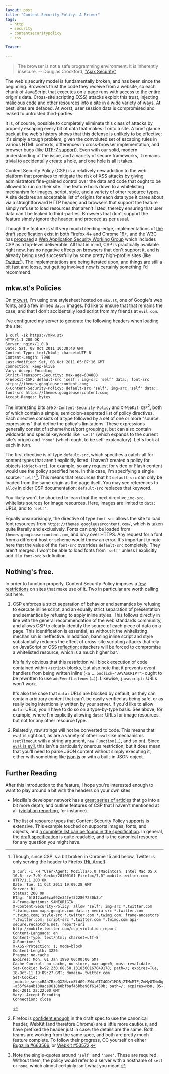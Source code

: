 ```yaml
---
layout: post
title: "Content Security Policy: A Primer"
tags:
  - http
  - security
  - contentsecuritypolicy
  - xss

Teaser:

---
```

> The browser is not a safe programming environment. It is
> inherently insecure. -- Douglas Crockford, ["Ajax Security"][crock]

[crock]: http://www.slideshare.net/webdirections/douglas-crockford-ajax-security-presentation

The web's security model is fundamentally broken, and has been since the beginning. Browsers trust the code they receive from a website, so each chunk of JavaScript that executes on a page runs with access to the entire origin's data. Cross-site scripting (XSS) attacks exploit this trust, injecting malicious code and other resources into a site in a wide variety of ways. At best, sites are defaced. At worst, user session data is compromised and leaked to untrusted third-parties.

It is, of course, possible to completely eliminate this class of attacks by properly escaping every bit of data that makes it onto a site. A brief glance back at the web's history shows that this defense is unlikely to be effective; it's simply a tough problem, given the convoluted set of escaping rules in various HTML contexts, differences in cross-browser implementation, and browser bugs (like [UTF-7 support][utf7]). Even with our solid, modern understanding of the issue, and a variety of secure frameworks, it remains trivial to accidentally create a hole, and one hole is all it takes.

Content Security Policy (CSP) is a relatively new addition to the web platform that promises to mitigate the risk of XSS attacks by giving administrators fine-grained control over the data and code that ought to be allowed to run on their site. The feature boils down to a whitelisting mechanism for images, script, style, and a variety of other resource types. A site declares an acceptable list of origins for each data type it cares about via a straightforward HTTP header, and browsers that support the feature simply refuse to load resources that aren't listed, thereby ensuring that user data can't be leaked to third-parties. Browsers that don't support the feature simply ignore the header, and proceed as per usual.

Though the feature is still very much bleeding-edge, implementations of [the draft specification][spec] exist in both Firefox 4+ and Chrome 16+, and the W3C has [proposed][] a [Web Application Security Working Group][wg] which includes CSP as a top-level deliverable. All that in mind, CSP is practically available right now, has no negative effects on browsers that don't support it, and is already being used successfully by some pretty high-profile sites (like [Twitter][][^1]). The implementations are being iterated upon, and things are still a bit fast and loose, but getting involved now is certainly something I'd recommend.

[^1]: Though, since CSP is a bit broken in Chrome 15 and below, Twitter is only serving the header to Firefox ([Hi, Arne!][tweet]):

        $ curl -I -H "User-Agent: Mozilla/5.0 (Macintosh; Intel Mac OS X 10.6; rv:7.0) Gecko/20100101 Firefox/7.0" mobile.twitter.com
        HTTP/1.1 200 OK
        Date: Tue, 11 Oct 2011 19:09:28 GMT
        Server: hi
        Status: 200 OK
        ETag: "6f812aa05ca092e34fef322867230b3b"
        X-Frame-Options: SAMEORIGIN
        X-Content-Security-Policy: allow 'self'; img-src *.twitter.com *.twimg.com maps.google.com data:; media-src *.twitter.com *.twimg.com; style-src *.twitter.com *.twimg.com; frame-ancestors *.twitter.com; script-src *.twitter.com *.twimg.com api-secure.recaptcha.net; report-uri http://mobile.twitter.com/csp_violation_report
        Content-Language: en
        Content-Type: text/html; charset=utf-8
        X-Runtime: 6
        X-XSS-Protection: 1; mode=block
        Content-Length: 3226
        Pragma: no-cache
        Expires: Mon, 01 Jan 1990 00:00:00 GMT
        Cache-Control: no-cache, no-store, max-age=0, must-revalidate
        Set-Cookie: k=92.230.68.58.1318360167849178; path=/; expires=Tue, 18-Oct-11 19:09:27 GMT; domain=.twitter.com
        Set-Cookie: _mobile_sess=BAh7BzoQX2NzcmZfdG9rZW4iGTI4ODY1MDBjZTMxMTFjZmMyOTNmOg9zZXNzaW9uX2lkIiUwYTEwNjE1YjlkNDkzZmFiYzRhMWM4NWI3NTkyNGVhMg%3D%3D--a55f94a4b138aca8618b0bfbaf45bbe96f61450b; path=/; expires=Mon, 05-Dec-2011 22:22:00 GMT
        Vary: Accept-Encoding
        Connection: close


[Twitter]: http://engineering.twitter.com/2011/03/improving-browser-security-with-csp.html
[proposed]: http://www.w3.org/2011/07/security-activity.html
[wg]: http://www.w3.org/2011/08/appsecwg-charter.html

## mkw.st's Policies

On [mkw.st][mkwst], I'm using one stylesheet hosted on `mkw.st`, one of Google's web fonts, and a few inlined `data:` images. I'd like to ensure that that remains the case, and that I don't accidentally load script from my friends at `evil.com`.

I've configured my server to generate the following headers when loading the site:

    $ curl -Ik https://mkw.st/
    HTTP/1.1 200 OK
    Server: nginx/1.0.8
    Date: Sat, 08 Oct 2011 10:38:40 GMT
    Content-Type: text/html; charset=UTF-8
    Content-Length: 7940
    Last-Modified: Sat, 08 Oct 2011 05:07:16 GMT
    Connection: keep-alive
    Vary: Accept-Encoding
    Strict-Transport-Security: max-age=604800
    X-WebKit-CSP: default-src 'self'; img-src 'self' data:; font-src https://themes.googleusercontent.com;
    X-Content-Security-Policy: default-src 'self'; img-src 'self' data:; font-src https://themes.googleusercontent.com;
    Accept-Ranges: bytes

The interesting bits are `X-Content-Security-Policy` and `X-WebKit-CSP`[^2], both of which contain a simple, semicolon-separated list of policy directives. Each directive consists of a type followed by a set of one or more "source expressions" that define the policy's limitations. These expressions generally consist of scheme/host/port groupings, but can also contain wildcards and special keywords like `'self'` (which expands to the current site's origin) and `'none'` (which ought to be self-explanatory). Let's look at each in turn.

The first directive is of type `default-src`, which specifies a catch-all for content types that aren't explicitly listed. I haven't created a policy for objects (`object-src`), for example, so any request for video or Flash content would use the policy specified here. In this case, I'm specifying a single source: `'self'`[^3]. This means that resources that hit `default-src` can only be loaded from the same origin as the page itself. You may see references to `allow` in older CSP documentation: `default-src` replaces that keyword.

You likely won't be shocked to learn that the next directive,`img-src`, whitelists sources for image resources. Here, images are limited to `data:` URLs, and to `'self'`.

Equally unsurprisingly, the directive of type `font-src` allows the site to load font resources from `https://themes.googleusercontent.com/`, which is taken quite literally and exclusively. Fonts can _only_ be loaded from `themes.googleusercontent.com`, and _only_ over HTTPS. Any request for a font from a different host or scheme would throw an error. It's important to note here that the value of the `font-src` overrides `default-src` completely. They aren't merged: I won't be able to load fonts from `'self'` unless I explicitly add it to `font-src`'s definition.

[^2]: Firefox is [confident enough][ff4] in the draft spec to use the canonical header, WebKit (and therefore Chrome) are a little more cautious, and have prefixed the header just in case: the details are the same. Both teams are working from the same spec, and both are pretty much feature complete. To follow their progress, CC yourself on either [Bugzilla #663566][mozbug], or [WebKit #53572][wkbug].

[^3]: Note the single-quotes around `'self'` and `'none'`. These are required. Without them, the policy would refer to a server with a hostname of `self` or `none`, which almost certainly isn't what you mean.

##  Nothing's free.

In order to function properly, Content Security Policy imposes a [few restrictions][restrictions] on sites that make use of it. Two in particular are worth calling out here.

1. CSP enforces a strict separation of behavior and semantics by refusing to execute inline script, and an equally strict separation of presentation and semantics by refusing to apply inline styles. This follows directly in line with the general recommendation of the web standards community, and allows CSP to clearly identify the source of each piece of data on a page. This identification is essential, as without it the whitelisting mechanism is ineffective. In addition, banning inline script and style substantially reduces the effect of cross-site scripting attacks that rely on JavaScript or CSS [reflection][]: attackers will be forced to compromise a whitelisted resource, which is a much higher bar.

    It's fairly obvious that this restriction will block execution of code contained within `<script>` blocks, but also note that it prevents event handlers from being written inline (`<a … onclick="JAVASCRIPT">` ought to be rewritten to use `addEventListener(…)`). Likewise, `javascript:` URLs won't work.

    It's also the case that `data:` URLs are blocked by default, as they can contain arbitrary content that can't be easily verified as being safe, or as really being intentionally written by your server. If you'd like to allow `data:` URLs, you'll have to do so on a type-by-type basis. See above, for example, where I'm explicitly allowing `data:` URLs for image resources, but not for any other resource type.

2. Relatedly, raw strings will not be converted to code. This means that `eval` is right out, as are a variety of other `eval`-like mechanisms (`setTimeout` with a string argument, `new Function(…)`, and so on). Since [`eval` is evil][evil], this isn't a particularly onerous restriction, but it does mean that you'll need to parse JSON content without simply executing it, either with something like [json.js][json] or with a built-in JSON object.

[evil]: http://www.jslint.com/lint.html#evil
[json]: http://www.json.org/js.html

## Further Reading

After this introduction to the feature, I hope you're interested enough to want to play around a bit with the headers on your own sites.

* Mozilla's developer network has a [great series of articles][mdn] that go into a bit more depth, and outline features of CSP that I haven't mentioned at all ([violation reporting][reporting], for instance). 

* The list of resource types that Content Security Policy supports is extensive. This example touched on supports images, fonts, and objects, and [a complete list can be found in the specification][list]. In general, the [draft specification][spec] is quite readable, and is the canonical resource for any question you might have.


[mdn]: https://developer.mozilla.org/en/Introducing_Content_Security_Policy
[list]: https://dvcs.w3.org/hg/content-security-policy/raw-file/tip/csp-specification.dev.html#directives
[owasp]: https://www.owasp.org/index.php/XSS_(Cross_Site_Scripting)_Prevention_Cheat_Sheet
[ff4]: http://blog.mozilla.com/security/2011/03/22/creating-a-safer-web-with-content-security-policy/
[spec]: https://dvcs.w3.org/hg/content-security-policy/raw-file/tip/csp-specification.dev.html
[mkwst]: https://mkw.st/
[mozbug]: https://bugzilla.mozilla.org/show_bug.cgi?id=663566
[wkbug]: https://bugs.webkit.org/show_bug.cgi?id=53572
[utf7]: http://en.wikipedia.org/wiki/UTF-7#security
[restrictions]: http://people.mozilla.com/~bsterne/content-security-policy/details.html#restrictions
[reflection]: http://google-gruyere.appspot.com/part2#2__reflected_xss
[reporting]: https://developer.mozilla.org/en/Security/CSP/Using_CSP_violation_reports
[tweet]: https://twitter.com/kurrik/status/123837358163496960
